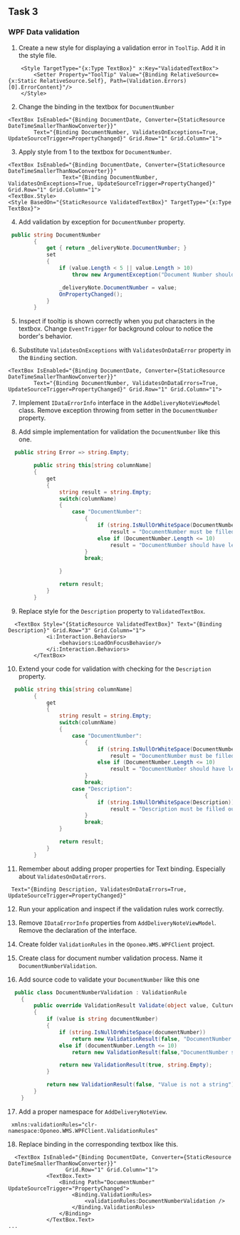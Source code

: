 ## Task 3

### WPF Data validation

1. Create a new style for displaying a validation error in `ToolTip`. Add it in the style file.

```
    <Style TargetType="{x:Type TextBox}" x:Key="ValidatedTextBox">
        <Setter Property="ToolTip" Value="{Binding RelativeSource={x:Static RelativeSource.Self}, Path=(Validation.Errors)[0].ErrorContent}"/>
    </Style>
```

2. Change the binding in the textbox for `DocumentNumber`

```
<TextBox IsEnabled="{Binding DocumentDate, Converter={StaticResource DateTimeSmallerThanNowConverter}}" 
        Text="{Binding DocumentNumber, ValidatesOnExceptions=True, UpdateSourceTrigger=PropertyChanged}" Grid.Row="1" Grid.Column="1">
```

3. Apply style from 1 to the textbox for `DocumentNumber`.

```
<TextBox IsEnabled="{Binding DocumentDate, Converter={StaticResource DateTimeSmallerThanNowConverter}}" 
                 Text="{Binding DocumentNumber, ValidatesOnExceptions=True, UpdateSourceTrigger=PropertyChanged}" Grid.Row="1" Grid.Column="1">
<TextBox.Style>
<Style BasedOn="{StaticResource ValidatedTextBox}" TargetType="{x:Type TextBox}">
```

4. Add validation by exception for `DocumentNumber` property.


```cs
 public string DocumentNumber
        {
            get { return _deliveryNote.DocumentNumber; }
            set
            {
                if (value.Length < 5 || value.Length > 10)
                    throw new ArgumentException("Document Number should be between 5 and 10");

                _deliveryNote.DocumentNumber = value;
                OnPropertyChanged();
            }
        }
```

5. Inspect if tooltip is shown correctly when you put characters in the textbox. Change `EventTrigger` for background colour to notice the border's behavior.

6. Substitute  `ValidatesOnExceptions` with `ValidatesOnDataError` property in the `Binding` section.

```
<TextBox IsEnabled="{Binding DocumentDate, Converter={StaticResource DateTimeSmallerThanNowConverter}}" 
        Text="{Binding DocumentNumber, ValidatesOnDataErrors=True, UpdateSourceTrigger=PropertyChanged}" Grid.Row="1" Grid.Column="1">
```

7. Implement `IDataErrorInfo` interface in the `AddDeliveryNoteViewModel` class. Remove exception throwing from setter in the `DocumentNumber` property.

8. Add simple implementation for validation the `DocumentNumber` like this one.

```cs
  public string Error => string.Empty;

        public string this[string columnName]
        {
            get
            {
                string result = string.Empty;
                switch(columnName)
                {
                    case "DocumentNumber":
                        {
                            if (string.IsNullOrWhiteSpace(DocumentNumber))
                                result = "DocumentNumber must be filled out";
                            else if (DocumentNumber.Length <= 10)
                                result = "DocumentNumber should have length greater than 10 characters";
                        }
                        break;

                }

                return result;
            }
        }
```

9. Replace style for the `Description` property to `ValidatedTextBox`.

```
  <TextBox Style="{StaticResource ValidatedTextBox}" Text="{Binding Description}" Grid.Row="3" Grid.Column="1">
            <i:Interaction.Behaviors>
                <behaviors:LoadOnFocusBehavior/>
            </i:Interaction.Behaviors>
        </TextBox>
```

10. Extend your code for validation with checking for the `Description` property.

```cs
  public string this[string columnName]
        {
            get
            {
                string result = string.Empty;
                switch(columnName)
                {
                    case "DocumentNumber":
                        {
                            if (string.IsNullOrWhiteSpace(DocumentNumber))
                                result = "DocumentNumber must be filled out";
                            else if (DocumentNumber.Length <= 10)
                                result = "DocumentNumber should have length greater than 10 characters";
                        }
                        break;
                    case "Description":
                        {
                            if (string.IsNullOrWhiteSpace(Description))
                                result = "Description must be filled out";
                        }
                        break;
                }

                return result;
            }
        }
```

11. Remember about adding proper properties for Text binding. Especially about `ValidatesOnDataErrors`. 

```
 Text="{Binding Description, ValidatesOnDataErrors=True, UpdateSourceTrigger=PropertyChanged}"
```

12. Run your application and inspect if the validation rules work correctly.

13. Remove `IDataErrorInfo` properties from `AddDeliveryNoteViewModel`. Remove the declaration of the interface.

14. Create folder `ValidationRules` in the `Oponeo.WMS.WPFClient` project.

15. Create class for document number validation process. Name it `DocumentNumberValidation`.

16. Add source code to validate your `DocumentNumber` like this one

```cs
  public class DocumentNumberValidation : ValidationRule
    {
        public override ValidationResult Validate(object value, CultureInfo cultureInfo)
        {
            if (value is string documentNumber)
            {
                if (string.IsNullOrWhiteSpace(documentNumber))
                    return new ValidationResult(false, "DocumentNumber must be filled out");
                else if (documentNumber.Length <= 10)
                    return new ValidationResult(false,"DocumentNumber should have length greater than 10 characters");

                return new ValidationResult(true, string.Empty);
            }

            return new ValidationResult(false, "Value is not a string");
        }
    }
```

17. Add a proper namespace for `AddDeliveryNoteView`.

```
 xmlns:validationRules="clr-namespace:Oponeo.WMS.WPFClient.ValidationRules"
```


18. Replace binding in the corresponding textbox like this.

```
  <TextBox IsEnabled="{Binding DocumentDate, Converter={StaticResource DateTimeSmallerThanNowConverter}}" 
                  Grid.Row="1" Grid.Column="1">
            <TextBox.Text>
                <Binding Path="DocumentNumber" UpdateSourceTrigger="PropertyChanged">
                    <Binding.ValidationRules>
                        <validationRules:DocumentNumberValidation />
                    </Binding.ValidationRules>
                </Binding>
            </TextBox.Text>
...
```

